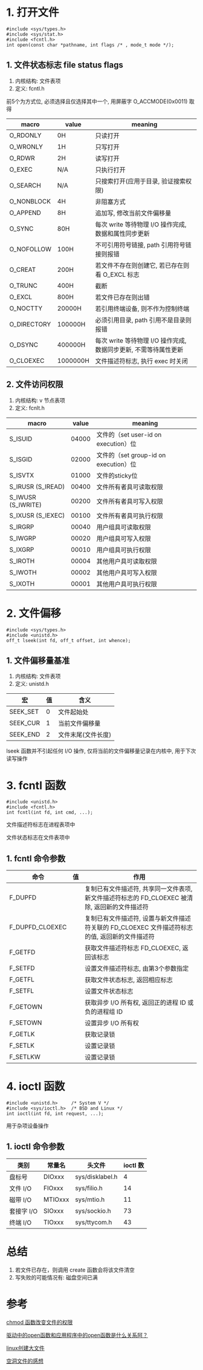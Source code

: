 # 1. 打开文件

```
#include <sys/types.h>
#include <sys/stat.h>
#include <fcntl.h>
int open(const char *pathname, int flags /* , mode_t mode */);
```

## 1. 文件状态标志 file status flags

1. 内核结构: 文件表项
2. 定义: fcntl.h

前5个为方式位, 必须选择且仅选择其中一个, 用屏蔽字 O_ACCMODE(0x0011) 取得

| macro       | value    | meaning |
| ----------- | -------- | ------- |
| O_RDONLY    | 0H       | 只读打开 |
| O_WRONLY    | 1H       | 只写打开 |
| O_RDWR      | 2H       | 读写打开 |
| O_EXEC      | N/A      | 只执行打开 |
| O_SEARCH    | N/A      | 只搜索打开(应用于目录, 验证搜索权限) |
| O_NONBLOCK  | 4H       | 非阻塞方式 |
| O_APPEND    | 8H       | 追加写, 修改当前文件偏移量 |
| O_SYNC      | 80H      | 每次 write 等待物理 I/O 操作完成, 数据和属性同步更新 |
| O_NOFOLLOW  | 100H     | 不可引用符号链接, path 引用符号链接则报错 |
| O_CREAT     | 200H     | 若文件不存在则创建它, 若已存在则看 O_EXCL 标志 |
| O_TRUNC     | 400H     | 截断 |
| O_EXCL      | 800H     | 若文件已存在则出错 |
| O_NOCTTY    | 20000H   | 若引用终端设备, 则不作为控制终端 |
| O_DIRECTORY | 100000H  | 必须引用目录, path 引用不是目录则报错 |
| O_DSYNC     | 400000H  | 每次 write 等待物理 I/O 操作完成, 数据同步更新, 不需等待属性更新 |
| O_CLOEXEC   | 1000000H | 文件描述符标志, 执行 exec 时关闭 |

## 2. 文件访问权限

1. 内核结构: v 节点表项
2. 定义: fcnlt.h

| macro   | value    | meaning |
| ------- | -------- | ---------------------------------- |
| S_ISUID            | 04000 | 文件的（set user-id on execution）位 |
| S_ISGID            | 02000 | 文件的（set group-id on execution）位 |
| S_ISVTX            | 01000 | 文件的sticky位 |
| S_IRUSR (S_IREAD)  | 00400 | 文件所有者具可读取权限 |
| S_IWUSR (S_IWRITE) | 00200 | 文件所有者具可写入权限 |
| S_IXUSR (S_IEXEC)  | 00100 | 文件所有者具可执行权限 |
| S_IRGRP            | 00040 | 用户组具可读取权限 |
| S_IWGRP            | 00020 | 用户组具可写入权限 |
| S_IXGRP            | 00010 | 用户组具可执行权限 |
| S_IROTH            | 00004 | 其他用户具可读取权限 |
| S_IWOTH            | 00002 | 其他用户具可写入权限 |
| S_IXOTH            | 00001 | 其他用户具可执行权限 |

# 2. 文件偏移

```
#include <sys/types.h>
#include <unistd.h>
off_t lseek(int fd, off_t offset, int whence);
```

## 1. 文件偏移量基准

1. 内核结构: 文件表项
2. 定义: unistd.h

| 宏 | 值 | 含义 |
| - | - | - |
| SEEK_SET | 0 | 文件起始处 |
| SEEK_CUR | 1 | 当前文件偏移量 |
| SEEK_END | 2 | 文件末尾(文件长度) |

lseek 函数并不引起任何 I/O 操作, 仅将当前的文件偏移量记录在内核中, 用于下次读写操作

# 3. fcntl 函数

```
#include <unistd.h>
#include <fcntl.h>
int fcntl(int fd, int cmd, ...);
```

文件描述符标志在进程表项中

文件状态标志在文件表项中

## 1. fcntl 命令参数

| 命令 | 值 | 作用 |
| --------------- | - | - |
| F_DUPFD         |  | 复制已有文件描述符, 共享同一文件表项, 新文件描述符标志的 FD_CLOEXEC 被清除, 返回新的文件描述符 |
| F_DUPFD_CLOEXEC |  | 复制已有文件描述符, 设置与新文件描述符关联的 FD_CLOEXEC 文件描述符标志的值, 返回新的文件描述符 |
| F_GETFD         |  | 获取文件描述符标志 FD_CLOEXEC, 返回该标志|
| F_SETFD         |  | 设置文件描述符标志, 由第3个参数指定 |
| F_GETFL         |  | 获取文件状态标志, 返回相应标志 |
| F_SETFL         |  | 设置文件状态标志 |
| F_GETOWN        |  | 获取异步 I/O 所有权, 返回正的进程 ID 或负的进程组 ID |
| F_SETOWN        |  | 设置异步 I/O 所有权 |
| F_GETLK         |  | 获取记录锁 |
| F_SETLK         |  | 设置记录锁 |
| F_SETLKW        |  | 设置记录锁 |

# 4. ioctl 函数

```
#include <unistd.h>		/* System V */
#include <sys/ioctl.h>	/* BSD and Linux */
int ioctl(int fd, int request, ...);
```

用于杂项设备操作

## 1. ioctl 命令参数

| 类别 | 常量名 | 头文件 | ioctl 数 |
| --------- | ------- | ----------------- | - |
| 盘标号     | DIOxxx  | sys/disklabel.h   | 4 |
| 文件 I/O   | FIOxxx  | sys/filio.h      | 14 |
| 磁带 I/O   | MTIOxxx | sys/mtio.h       | 11 |
| 套接字 I/O | SIOxxx  | sys/sockio.h     | 73 |
| 终端 I/O   | TIOxxx  | sys/ttycom.h     | 43 |

# 总结

1. 若文件已存在，则调用 create 函数会将该文件清空
2. 写失败的可能情况有: 磁盘空间已满

# 参考

[chmod 函数改变文件的权限](http://www.iteedu.com/os/linux/linuxprgm/linuxcfunctions/filepermission/chmod.php)

[驱动中的open函数和应用程序中的open函数是什么关系阿？](http://bbs.csdn.net/topics/360153596)

[linux创建大文件](http://blog.csdn.net/weiyuefei/article/details/16858025)

[空洞文件的感想](http://blog.csdn.net/wangxiaoqin00007/article/details/6621209)
